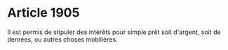 # Article 1905

Il est permis de stipuler des intérêts pour simple prêt soit d'argent, soit de denrées, ou autres choses mobilières.